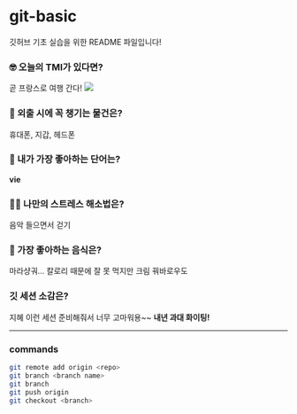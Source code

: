 # git-basic
깃허브 기초 실습을 위한 README 파일입니다!

### 🤓 오늘의 TMI가 있다면?
곧 프랑스로 여행 간다!
<img src="https://www.google.com/url?sa=i&url=https%3A%2F%2Fcityplanet.org%2Fblog%2Fko%2Ffrance%2Fexploring-toulouse-the-ultimate-travel-guide-for-first-timers&psig=AOvVaw2VwMF1BTypz1IddEWS815f&ust=1731660074900000&source=images&cd=vfe&opi=89978449&ved=0CBQQjRxqFwoTCMiyh86224kDFQAAAAAdAAAAABAE"/>

### 🎒 외출 시에 꼭 챙기는 물건은?
휴대폰, 지갑, 헤드폰

### 🤙 내가 가장 좋아하는 단어는?
**vie**

### 🧘‍♀️ 나만의 스트레스 해소법은?
음악 들으면서 걷기

### 🍧 가장 좋아하는 음식은?
마라샹궈... 칼로리 때문에 잘 못 먹지만 크림 꿔바로우도

### 깃 세션 소감은?
지혜 이런 세션 준비해줘서 너무 고마워용~~ **내년 과대 화이팅!**

***

### commands
```bash
git remote add origin <repo>
git branch <branch name>
git branch 
git push origin
git checkout <branch>
```

